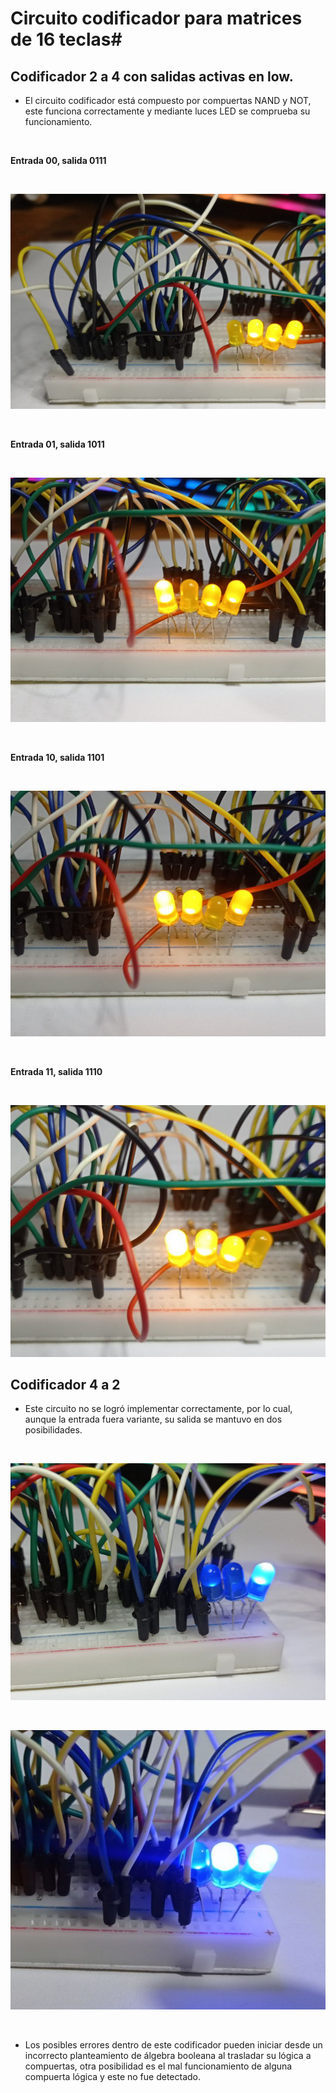 # Circuito codificador para matrices de 16 teclas#

## Codificador 2 a 4 con salidas activas en low. ##

- El circuito codificador está compuesto por compuertas NAND y NOT, este funciona correctamente y mediante luces LED se comprueba su funcionamiento.
</br>

__Entrada 00, salida 0111__

</br>

![Diagrama de bloques de todo el sistema](/IMAGES/K_0111.png)

</br>

__Entrada 01, salida 1011__

</br>

![Diagrama de bloques de todo el sistema](/IMAGES/K_1011.png)

</br>

__Entrada 10, salida 1101__

</br>

![Diagrama de bloques de todo el sistema](/IMAGES/K_1101.png)

</br>

__Entrada 11, salida 1110__

</br>

![Diagrama de bloques de todo el sistema](/IMAGES/K_1110.png)

## Codificador 4 a 2  ##

- Este circuito no se logró implementar correctamente, por lo cual, aunque la entrada fuera variante, su salida se mantuvo en dos posibilidades.

</br>

![Diagrama de bloques de todo el sistema](/IMAGES/K_01.png)

</br>

![Diagrama de bloques de todo el sistema](/IMAGES/K_11.png)

</br>

- Los posibles errores dentro de este codificador pueden iniciar desde un incorrecto planteamiento de álgebra booleana al trasladar su lógica a compuertas, otra posibilidad es el mal funcionamiento de alguna compuerta lógica y este no fue detectado.